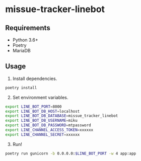 # missue-tracker-linebot

## Requirements

- Python 3.6+
- Poetry
- MariaDB

## Usage

1. Install dependencies.
```bash
poetry install
```

2. Set environment variables.
```bash
export LINE_BOT_PORT=8000
export LINE_BOT_DB_HOST=localhost
export LINE_BOT_DB_DATABASE=missue_tracker_linebot
export LINE_BOT_DB_USERNAME=miku
export LINE_BOT_DB_PASSWORD=mtpassword
export LINE_CHANNEL_ACCESS_TOKEN=xxxxxx
export LINE_CHANNEL_SECRET=xxxxxx
```

3. Run!
```bash
poetry run gunicorn -b 0.0.0.0:$LINE_BOT_PORT -w 4 app:app
```

